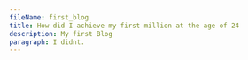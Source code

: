 ```yaml
---
fileName: first_blog
title: How did I achieve my first million at the age of 24
description: My first Blog
paragraph: I didnt.
---
```


